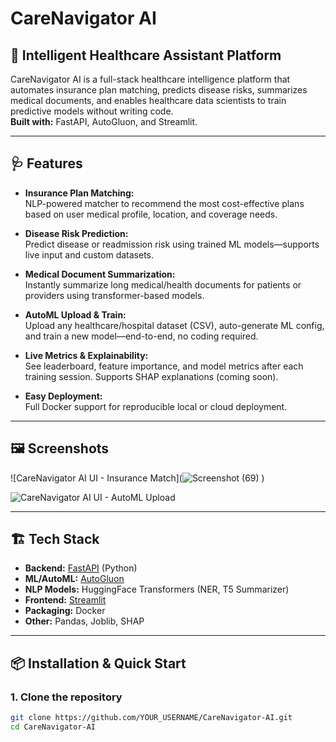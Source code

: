 # CareNavigator AI

## 🚀 Intelligent Healthcare Assistant Platform

CareNavigator AI is a full-stack healthcare intelligence platform that automates insurance plan matching, predicts disease risks, summarizes medical documents, and enables healthcare data scientists to train predictive models without writing code.  
**Built with:** FastAPI, AutoGluon, and Streamlit.

---

## 🩺 Features

- **Insurance Plan Matching:**  
  NLP-powered matcher to recommend the most cost-effective plans based on user medical profile, location, and coverage needs.

- **Disease Risk Prediction:**  
  Predict disease or readmission risk using trained ML models—supports live input and custom datasets.

- **Medical Document Summarization:**  
  Instantly summarize long medical/health documents for patients or providers using transformer-based models.

- **AutoML Upload & Train:**  
  Upload any healthcare/hospital dataset (CSV), auto-generate ML config, and train a new model—end-to-end, no coding required.

- **Live Metrics & Explainability:**  
  See leaderboard, feature importance, and model metrics after each training session. Supports SHAP explanations (coming soon).

- **Easy Deployment:**  
  Full Docker support for reproducible local or cloud deployment.

---

## 🖼️ Screenshots

<!-- Replace these with your actual screenshots if available -->
![CareNavigator AI UI - Insurance Match](![Screenshot (69)](https://github.com/user-attachments/assets/560887da-7560-42c5-852f-a27eef38270f)
)



![CareNavigator AI UI - AutoML Upload](![Predictor](https://github.com/user-attachments/assets/f18b3f4e-757f-40c8-9832-06d23ec5d178)
)

---

## 🏗️ Tech Stack

- **Backend:** [FastAPI](https://fastapi.tiangolo.com/) (Python)
- **ML/AutoML:** [AutoGluon](https://auto.gluon.ai/)
- **NLP Models:** HuggingFace Transformers (NER, T5 Summarizer)
- **Frontend:** [Streamlit](https://streamlit.io/)
- **Packaging:** Docker
- **Other:** Pandas, Joblib, SHAP

---

## 📦 Installation & Quick Start

### 1. **Clone the repository**
```bash
git clone https://github.com/YOUR_USERNAME/CareNavigator-AI.git
cd CareNavigator-AI

